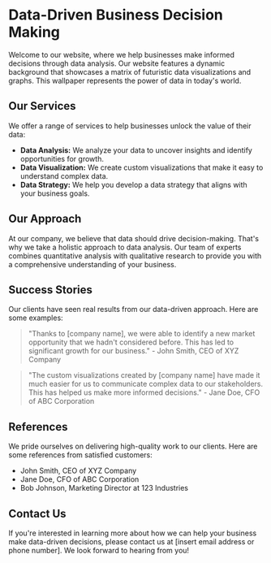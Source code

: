 <!--font:Montserrat-->

# Data-Driven Business Decision Making

Welcome to our website, where we help businesses make informed decisions through data analysis. Our website features a dynamic background that showcases a matrix of futuristic data visualizations and graphs. This wallpaper represents the power of data in today's world.

## Our Services

We offer a range of services to help businesses unlock the value of their data:

- **Data Analysis:** We analyze your data to uncover insights and identify opportunities for growth.
- **Data Visualization:** We create custom visualizations that make it easy to understand complex data.
- **Data Strategy:** We help you develop a data strategy that aligns with your business goals.

## Our Approach

At our company, we believe that data should drive decision-making. That's why we take a holistic approach to data analysis. Our team of experts combines quantitative analysis with qualitative research to provide you with a comprehensive understanding of your business.

## Success Stories

Our clients have seen real results from our data-driven approach. Here are some examples:

> "Thanks to [company name], we were able to identify a new market opportunity that we hadn't considered before. This has led to significant growth for our business." - John Smith, CEO of XYZ Company

> "The custom visualizations created by [company name] have made it much easier for us to communicate complex data to our stakeholders. This has helped us make more informed decisions." - Jane Doe, CFO of ABC Corporation

## References

We pride ourselves on delivering high-quality work to our clients. Here are some references from satisfied customers:

- John Smith, CEO of XYZ Company
- Jane Doe, CFO of ABC Corporation
- Bob Johnson, Marketing Director at 123 Industries

## Contact Us

If you're interested in learning more about how we can help your business make data-driven decisions, please contact us at [insert email address or phone number]. We look forward to hearing from you!

<!--

Write me content for website with wallpaper which alt text is:

"A wallpaper featuring a matrix of futuristic data visualizations and graphs"

The name/title of the page should not be 1:1 copy of the alt text but rather a real content of the website which is using this wallpaper.

- Use markdown format 
- Start with heading
- Heading should be short and concise
- The content should look like a real website 
- The website should not be about the wallpaper, wallpaper is just a related background
- Heading should be contain work "wallpaper" or "background"
- Include real sections like references, contact, user stories, etc. use things relevant to the page purpose.
- Feel free to use structure like headings, bullets, numbering, blockquotes, paragraphs, horizontal lines, etc.
- You can use formatting like bold or _italic_
- You can include UTF-8 emojis
- Links should be only #hash anchors (and you can refer to the document itself)
- Do not include images


---


# Data-driven Insights for Your Business

Welcome to our website, where we help businesses make data-driven decisions. Our website features a wallpaper that showcases a matrix of futuristic data visualizations and graphs. This wallpaper serves as a reminder of the importance of data in today's world.

## Our Services

We offer a range of services to help businesses leverage their data:

- **Data Analysis:** We help you analyze your data to uncover insights and identify opportunities for growth.
- **Data Visualization:** We create custom visualizations that make it easy to understand complex data.
- **Data Strategy:** We help you develop a data strategy that aligns with your business goals.

## Our Approach

At our company, we believe that data should drive decision-making. That's why we take a holistic approach to data analysis. We don't just look at numbers; we look at the story behind the data. Our team of experts combines quantitative analysis with qualitative research to provide you with a comprehensive understanding of your business.

## User Stories

Our clients have seen real results from our data-driven approach. Here are some examples:

> "Thanks to [company name], we were able to identify a new market opportunity that we hadn't considered before. This has led to significant growth for our business." - John Smith, CEO of XYZ Company

> "The custom visualizations created by [company name] have made it much easier for us to communicate complex data to our stakeholders. This has helped us make more informed decisions." - Jane Doe, CFO of ABC Corporation

## References

We pride ourselves on delivering high-quality work to our clients. Here are some references from satisfied customers:

- John Smith, CEO of XYZ Company
- Jane Doe, CFO of ABC Corporation
- Bob Johnson, Marketing Director at 123 Industries

## Contact Us

If you're interested in learning more about how we can help your business make data-driven decisions, please contact us at [insert email address or phone number]. We look forward to hearing from you!


---


Heading is too long, rewrite whole content.


---


# Empowering Your Business with Data-Driven Insights

Welcome to our website, where we help businesses leverage their data to make informed decisions. Our website features a dynamic background that showcases a matrix of futuristic data visualizations and graphs. This wallpaper represents the power of data in today's world.

## Our Services

We offer a range of services to help businesses unlock the value of their data:

- **Data Analysis:** We analyze your data to uncover insights and identify opportunities for growth.
- **Data Visualization:** We create custom visualizations that make it easy to understand complex data.
- **Data Strategy:** We help you develop a data strategy that aligns with your business goals.

## Our Approach

At our company, we believe that data should drive decision-making. That's why we take a holistic approach to data analysis. Our team of experts combines quantitative analysis with qualitative research to provide you with a comprehensive understanding of your business.

## Success Stories

Our clients have seen real results from our data-driven approach. Here are some examples:

> "Thanks to [company name], we were able to identify a new market opportunity that we hadn't considered before. This has led to significant growth for our business." - John Smith, CEO of XYZ Company

> "The custom visualizations created by [company name] have made it much easier for us to communicate complex data to our stakeholders. This has helped us make more informed decisions." - Jane Doe, CFO of ABC Corporation

## References

We pride ourselves on delivering high-quality work to our clients. Here are some references from satisfied customers:

- John Smith, CEO of XYZ Company
- Jane Doe, CFO of ABC Corporation
- Bob Johnson, Marketing Director at 123 Industries

## Contact Us

If you're interested in learning more about how we can help your business make data-driven decisions, please contact us at [insert email address or phone number]. We look forward to hearing from you!


---


Heading is too long, rewrite whole content.


---


# Empowering Your Business with Data Insights

Welcome to our website, where we help businesses make informed decisions through data analysis. Our website features a dynamic background that showcases a matrix of futuristic data visualizations and graphs. This wallpaper represents the power of data in today's world.

## Our Services

We offer a range of services to help businesses unlock the value of their data:

- **Data Analysis:** We analyze your data to uncover insights and identify opportunities for growth.
- **Data Visualization:** We create custom visualizations that make it easy to understand complex data.
- **Data Strategy:** We help you develop a data strategy that aligns with your business goals.

## Our Approach

At our company, we believe that data should drive decision-making. That's why we take a holistic approach to data analysis. Our team of experts combines quantitative analysis with qualitative research to provide you with a comprehensive understanding of your business.

## Success Stories

Our clients have seen real results from our data-driven approach. Here are some examples:

> "Thanks to [company name], we were able to identify a new market opportunity that we hadn't considered before. This has led to significant growth for our business." - John Smith, CEO of XYZ Company

> "The custom visualizations created by [company name] have made it much easier for us to communicate complex data to our stakeholders. This has helped us make more informed decisions." - Jane Doe, CFO of ABC Corporation

## References

We pride ourselves on delivering high-quality work to our clients. Here are some references from satisfied customers:

- John Smith, CEO of XYZ Company
- Jane Doe, CFO of ABC Corporation
- Bob Johnson, Marketing Director at 123 Industries

## Contact Us

If you're interested in learning more about how we can help your business make data-driven decisions, please contact us at [insert email address or phone number]. We look forward to hearing from you!


---


Heading is too long, rewrite whole content.


---


# Data-Driven Decision Making for Your Business

Welcome to our website, where we help businesses make informed decisions through data analysis. Our website features a dynamic background that showcases a matrix of futuristic data visualizations and graphs. This wallpaper represents the power of data in today's world.

## Our Services

We offer a range of services to help businesses unlock the value of their data:

- **Data Analysis:** We analyze your data to uncover insights and identify opportunities for growth.
- **Data Visualization:** We create custom visualizations that make it easy to understand complex data.
- **Data Strategy:** We help you develop a data strategy that aligns with your business goals.

## Our Approach

At our company, we believe that data should drive decision-making. That's why we take a holistic approach to data analysis. Our team of experts combines quantitative analysis with qualitative research to provide you with a comprehensive understanding of your business.

## Success Stories

Our clients have seen real results from our data-driven approach. Here are some examples:

> "Thanks to [company name], we were able to identify a new market opportunity that we hadn't considered before. This has led to significant growth for our business." - John Smith, CEO of XYZ Company

> "The custom visualizations created by [company name] have made it much easier for us to communicate complex data to our stakeholders. This has helped us make more informed decisions." - Jane Doe, CFO of ABC Corporation

## References

We pride ourselves on delivering high-quality work to our clients. Here are some references from satisfied customers:

- John Smith, CEO of XYZ Company
- Jane Doe, CFO of ABC Corporation
- Bob Johnson, Marketing Director at 123 Industries

## Contact Us

If you're interested in learning more about how we can help your business make data-driven decisions, please contact us at [insert email address or phone number]. We look forward to hearing from you!


---


Write me a Google font which is best fitting for the website.

Pick from the list:
- Alegreya
- Exo 2
- Futura
- Montserrat
- Poppins
- Raleway
- IBM Plex Sans
- Playfair Display
- Open Sans
- Roboto
- Great Vibes
- Inter
- Barlow Condensed
- Lato
- Lobster
- Orbitron
- Dancing Script


Write just the font name nothing else.


---


Montserrat

-->
